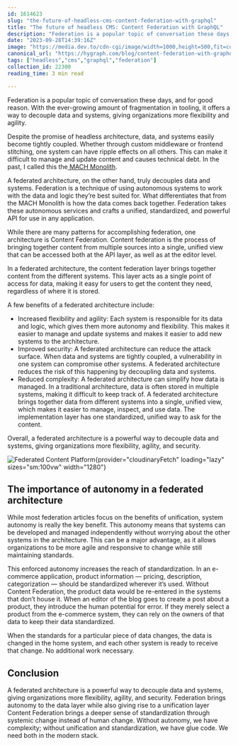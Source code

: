 ```yaml
---
id: 1614623
slug: "the-future-of-headless-cms-content-federation-with-graphql"
title: "The future of headless CMS: Content Federation with GraphQL"
description: "Federation is a popular topic of conversation these days, and for good reason. With the ever-growing..."
date: "2023-09-28T14:39:16Z"
image: "https://media.dev.to/cdn-cgi/image/width=1000,height=500,fit=cover,gravity=auto,format=auto/https%3A%2F%2Fdev-to-uploads.s3.amazonaws.com%2Fuploads%2Farticles%2F9pk8b2ihfddxqlt3w4tu.jpg"
canonical_url: "https://hygraph.com/blog/content-federation-with-graphql"
tags: ["headless","cms","graphql","federation"]
collection_id: 22300
reading_time: 3 min read

---
```


Federation is a popular topic of conversation these days, and for good reason. With the ever-growing amount of fragmentation in tooling, it offers a way to decouple data and systems, giving organizations more flexibility and agility.

Despite the promise of headless architecture, data, and systems easily become tightly coupled. Whether through custom middleware or frontend stitching, one system can have ripple effects on all others. This can make it difficult to manage and update content and causes technical debt. In the past, I called this the[ MACH Monolith](https://www.linkedin.com/pulse/mach-monolith-tim-benniks/).

A federated architecture, on the other hand, truly decouples data and systems. Federation is a technique of using autonomous systems to work with the data and logic they’re best suited for. What differentiates that from the MACH Monolith is how the data comes back together. Federation takes these autonomous services and crafts a unified, standardized, and powerful API for use in any application.

While there are many patterns for accomplishing federation, one architecture is Content Federation. Content federation is the process of bringing together content from multiple sources into a single, unified view that can be accessed both at the API layer, as well as at the editor level.

In a federated architecture, the content federation layer brings together content from the different systems. This layer acts as a single point of access for data, making it easy for users to get the content they need, regardless of where it is stored.

A few benefits of a federated architecture include:
* Increased flexibility and agility: Each system is responsible for its data and logic, which gives them more autonomy and flexibility. This makes it easier to manage and update systems and makes it easier to add new systems to the architecture.
* Improved security: A federated architecture can reduce the attack surface. When data and systems are tightly coupled, a vulnerability in one system can compromise other systems. A federated architecture reduces the risk of this happening by decoupling data and systems.
* Reduced complexity: A federated architecture can simplify how data is managed. In a traditional architecture, data is often stored in multiple systems, making it difficult to keep track of. A federated architecture brings together data from different systems into a single, unified view, which makes it easier to manage, inspect, and use data. The implementation layer has one standardized, unified way to ask for the content.

Overall, a federated architecture is a powerful way to decouple data and systems, giving organizations more flexibility, agility, and security.

![Federated Content Platform](https://media.graphassets.com/4wC9B4MBSaZDeQvB26QA){provider="cloudinaryFetch" loading="lazy" sizes="sm:100vw" width="1280"}

## The importance of autonomy in a federated architecture

While most federation articles focus on the benefits of unification, system autonomy is really the key benefit. This autonomy means that systems can be developed and managed independently without worrying about the other systems in the architecture. This can be a major advantage, as it allows organizations to be more agile and responsive to change while still maintaining standards.

This enforced autonomy increases the reach of standardization. In an e-commerce application, product information — pricing, description, categorization — should be standardized wherever it’s used. Without Content Federation, the product data would be re-entered in the systems that don’t house it. When an editor of the blog goes to create a post about a product, they introduce the human potential for error. If they merely select a product from the e-commerce system, they can rely on the owners of that data to keep their data standardized.

When the standards for a particular piece of data changes, the data is changed in the home system, and each other system is ready to receive that change. No additional work necessary.

## Conclusion

A federated architecture is a powerful way to decouple data and systems, giving organizations more flexibility, agility, and security. Federation brings autonomy to the data layer while also giving rise to a unification layer Content Federation brings a deeper sense of standardization through systemic change instead of human change. Without autonomy, we have complexity; without unification and standardization, we have glue code. We need both in the modern stack.